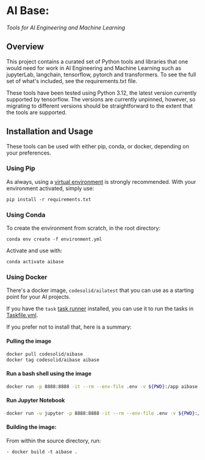 # AI Base: 
*Tools for AI Engineering and Machine Learning*
## Overview

This project contains a curated set of Python tools and libraries that one would need for work in AI Engineering and Machine Learning such as jupyterLab, langchain, tensorflow, pytorch and transformers.  To see the full set of what's included, see the requirements.txt file. 

These tools have been tested using Python 3.12, the latest version currently supported by tensorflow. The versions are currently unpinned, however, so migrating to different versions should be straightforward to the extent that the tools are supported.

## Installation and Usage

These tools can be used with either pip, conda, or docker, depending on your preferences.

### Using Pip

As always, using a [virtual environment](https://packaging.python.org/en/latest/guides/installing-using-pip-and-virtual-environments/) is strongly recommended.  With your environment activated, simply use:

```
pip install -r requirements.txt
```

### Using Conda
To create the environment from scratch, in the root directory:

```
conda env create -f environment.yml
```

Activate and use with:
```
conda activate aibase
```

### Using Docker

There's a docker image, ```codesolid/ailatest``` that you can use as a starting point for your AI projects.

If you have the ```task``` [task runner](https://taskfile.dev/) installed, you can use it to run the tasks in [Taskfile.yml](./Taskfile.yml).  

If you prefer not to install that, here is a summary:

#### Pulling the image

```bash
docker pull codesolid/aibase
docker tag codesolid/aibase aibase
```
#### Run a bash shell using the image

```bash
docker run -p 8888:8888 -it --rm --env-file .env -v ${PWD}:/app aibase bash
```

#### Run Jupyter Notebook

```bash
docker run -u jupyter -p 8888:8888 -it --rm --env-file .env -v ${PWD}:/app aibase jupyter lab --no-browser --ip="0.0.0.0"  --NotebookApp.token='' --NotebookApp.password=''

```

#### Building the image:

From within the source directory, run:
```
- docker build -t aibase .
```